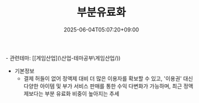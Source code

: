 ﻿---
title: "부분유료화"
date: 2025-06-04T05:07:20+09:00
lastmod: 2025-06-04T05:07:20+09:00
type: docs
sidebar:
  open: true
weight: 2
---
<div style="display:none">
  <meta property="article:published_time" content="2025-06-03T20:07:20Z" />
  <meta property="article:modified_time" content="2025-06-03T20:07:20Z" />
</div>
- 관련테마: [[게임산업](\산업-테마공부\게임산업/))

- 기본정보
	- 결제 허들이 없어 정액제 대비 더 많은 이용자를 확보할 수 있고, '이용권' 대신 다양한 아이템 및 부가 서비스 판매를 통한 수익 다변화가 가능하며, 최근 정액제보다는 부분 유료화 비중이 높아지는 추세
